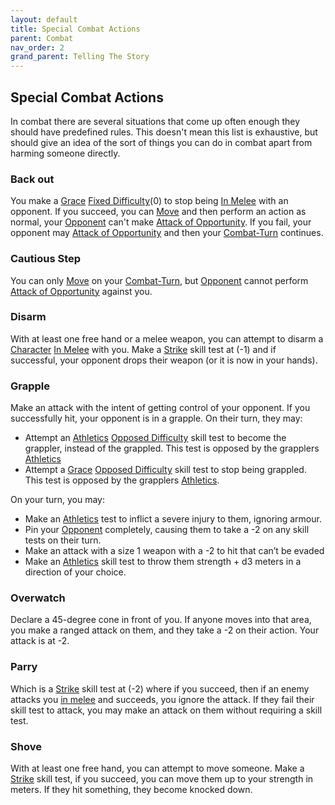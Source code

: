 ```yaml
---
layout: default
title: Special Combat Actions
parent: Combat
nav_order: 2
grand_parent: Telling The Story
---
```

## Special Combat Actions
In combat there are several situations that come up often enough they should have predefined rules. This doesn't mean this list is exhaustive, but should give an idea of the sort of things you can do in combat apart from harming someone directly.

### Back out
You make a [Grace](Agility#Grace) [Fixed Difficulty](Skills#Fixed%20Difficulty)(0) to stop being [In Melee](Effects#In%20Melee) with an opponent. If you succeed, you can [Move](Combat-Turn#Move) and then perform an action as normal, your [Opponent](Terminology#Opponent) can't make [Attack of Opportunity](Reacting-To-Attacks#Attack%20of%20Opportunity). If you fail, your opponent may [Attack of Opportunity](Reacting-To-Attacks#Attack%20of%20Opportunity) and then your [Combat-Turn](Combat-Turn) continues.

### Cautious Step
You can only [Move](Combat-Turn#Move) on your [Combat-Turn](Combat-Turn), but [Opponent](Terminology#Opponent) cannot perform [Attack of Opportunity](Reacting-To-Attacks#Attack%20of%20Opportunity) against you.

### Disarm
With at least one free hand or a melee weapon, you can attempt to disarm a [Character](Terminology#Character) [In Melee](Effects#In%20Melee) with you. Make a [Strike](Strength#Strike) skill test at (-1) and if successful, your opponent drops their weapon (or it is now in your hands).

### Grapple
Make an attack with the intent of getting control of your opponent. If you successfully hit, your opponent is in a grapple. 
On their turn, they may:
* Attempt an [Athletics](Strength#Athletics) [Opposed Difficulty](Skills#Opposed%20Difficulty) skill test to become the grappler, instead of the grappled. This test is opposed by the grapplers [Athletics](Strength#Athletics)
* Attempt a [Grace](Agility#Grace) [Opposed Difficulty](Skills#Opposed%20Difficulty) skill test to stop being grappled. This test is opposed by the grapplers [Athletics](Strength#Athletics).

On your turn, you may:
* Make an [Athletics](Strength#Athletics) test to inflict a severe injury to them, ignoring armour.
* Pin your [Opponent](Terminology#Opponent) completely, causing them to take a -2 on any skill tests on their turn.
* Make an attack with a size 1 weapon with a -2 to hit that can’t be evaded
* Make an [Athletics](Strength#Athletics) skill test to throw them strength + d3 meters in a direction of your choice.

### Overwatch
Declare a 45-degree cone in front of you. If anyone moves into that area, you make a ranged attack on them, and they take a -2 on their action. Your attack is at -2.

### Parry
Which is a [Strike](Strength#Strike) skill test at (-2) where if you succeed, then if an enemy attacks you [in melee](#Being%20in%20Melee%20Combat) and succeeds, you ignore the attack. If they fail their skill test to attack, you may make an attack on them without requiring a skill test.

### Shove
With at least one free hand, you can attempt to move someone. Make a [Strike](Strength#Strike) skill test, if you succeed, you can move them up to your strength in meters. If they hit something, they become knocked down.
